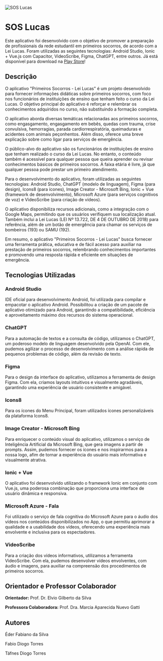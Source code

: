 ![SOS Lucas](https://github.com/TafnesDiogo/leilucas-app/assets/98832596/6549a786-cae9-47ae-bdcd-c7e7cee2318b)
# SOS Lucas

Este aplicativo foi desenvolvido com o objetivo de promover a preparação de profissionais da rede estudantil em primeiros socorros, de acordo com a Lei Lucas. Foram utilizadas as seguintes tecnologias: Android Studio, Ionic + Vue.js com Capacitor, VideoScribe, Figma, ChatGPT, entre outros. Já está disponível para download na [Play Store](https://play.google.com/store/apps/details?id=fireforce.sos.lucas)!

## Descrição
O aplicativo "Primeiros Socorros - Lei Lucas" é um projeto desenvolvido para fornecer informações didáticas sobre primeiros socorros, com foco nos funcionários de instituições de ensino que tenham feito o curso da Lei Lucas. O objetivo principal do aplicativo é reforçar e relembrar os conhecimentos adquiridos no curso, não substituindo a formação completa.

O aplicativo aborda diversas temáticas relacionadas aos primeiros socorros, como engasgamento, engasgamento em bebês, quedas com trauma, crise convulsiva, hemorragias, parada cardiorrespiratória, queimaduras e acidentes com animais peçonhentos. Além disso, oferece uma breve explicação sobre como ligar para serviços de emergência.

O público-alvo do aplicativo são os funcionários de instituições de ensino que tenham realizado o curso da Lei Lucas. No entanto, o conteúdo também é acessível para qualquer pessoa que queira aprender ou revisar conhecimentos básicos de primeiros socorros. A faixa etária é livre, já que qualquer pessoa pode prestar um primeiro atendimento.

Para o desenvolvimento do aplicativo, foram utilizadas as seguintes tecnologias: Android Studio, ChatGPT (modelo de linguagem), Figma (para design), Icons8 (para ícones), Image Creator - Microsoft Bing, Ionic + Vue (framework de desenvolvimento), Microsoft Azure (para serviços cognitivos de voz) e VideoScribe (para criação de vídeos).

O aplicativo disponibiliza recursos adicionais, como a integração com o Google Maps, permitindo que os usuários verifiquem sua localização atual. Também inclui a Lei Lucas (LEI Nº 13.722, DE 4 DE OUTUBRO DE 2018) para referência, além de um botão de emergência para chamar os serviços de bombeiros (193) ou SAMU (192).

Em resumo, o aplicativo "Primeiros Socorros - Lei Lucas" busca fornecer uma ferramenta prática, educativa e de fácil acesso para auxiliar na prestação de primeiros socorros, relembrando conhecimentos importantes e promovendo uma resposta rápida e eficiente em situações de emergência.

## Tecnologias Utilizadas
### Android Studio 
IDE oficial para desenvolvimento Android, foi utilizada para compilar e empacotar o aplicativo Android. Possibilitou a criação de um pacote de aplicativo otimizado para Android, garantindo a compatibilidade, eficiência e aproveitamento máximo dos recursos do sistema operacional.

### ChatGPT 
Para a automação de textos e a consulta de código, utilizamos o ChatGPT, um poderoso modelo de linguagem desenvolvido pela OpenAI. Com ele, pudemos agilizar o processo de desenvolvimento com a análise rápida de pequenos problemas de código, além da revisão de texto.

### Figma
Para o design da interface do aplicativo, utilizamos a ferramenta de design Figma. Com ela, criamos layouts intuitivos e visualmente agradáveis, garantindo uma experiência de usuário consistente e amigável.

### Icons8 
Para os ícones do Menu Principal, foram utilizados ícones personalizáveis da plataforma Icons8.

### Image Creator - Microsoft Bing 
Para enriquecer o conteúdo visual do aplicativo, utilizamos o serviço de Inteligência Artificial da Microsoft Bing, que gera imagens a partir de prompts. Assim, pudemos fornecer os ícones e nos inspirarmos para a nossa logo, afim de tornar a experiência do usuário mais informativa e visualmente atrativa.

### Ionic + Vue 
O aplicativo foi desenvolvido utilizando o framework Ionic em conjunto com Vue.js, uma poderosa combinação que proporciona uma interface de usuário dinâmica e responsiva.

### Microsoft Azure - Fala 
Foi utilizado o serviço de fala cognitiva do Microsoft Azure para o áudio dos vídeos nos conteúdos disponibilizados no App, o que permitiu aprimorar a qualidade e a usabilidade dos vídeos, oferecendo uma experiência mais envolvente e inclusiva para os espectadores.

### VideoScribe 
Para a criação dos vídeos informativos, utilizamos a ferramenta VideoScribe. Com ela, pudemos desenvolver vídeos envolventes, com áudio e imagens, para auxiliar na compreensão dos procedimentos de primeiros socorros.

## Orientador e Professor Colaborador
**Orientador:** Prof. Dr. Elvio Gilberto da Silva

**Professora Colaboradora:** Prof. Dra. Marcia Aparecida Nuevo Gatti

## Autores
Éder Fabiano da Silva 

Fabio Diogo Torres 

Táfnes Diogo Torres
